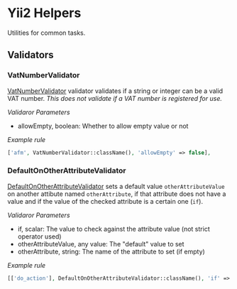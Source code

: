 # Yii2 Helpers 

Utilities for common tasks.

## Validators 

### VatNumberValidator 

[VatNumberValidator](src/validators/VatNumberValidator.php) validator validates if a string or integer can be a valid VAT number. 
_This does not validate if a VAT number is registered for use._

*Validaror Parameters*

* allowEmpty, boolean: Whether to allow empty value or not

*Example rule*

```php
['afm', VatNumberValidator::className(), 'allowEmpty' => false],
```

### DefaultOnOtherAttributeValidator 

[DefaultOnOtherAttributeValidator](src/validators/DefaultOnOtherAttributeValidator.php) 
sets a default value `otherAttributeValue` on another attibute named 
`otherAttribute`, if that attribute does not have a value and 
if the value of the checked attribute is a certain one (`if`).

*Validaror Parameters*

* if, scalar: The value to check against the attribute value (not strict operator used)
* otherAttributeValue, any value: The "default" value to set
* otherAttribute, string: The name of the attribute to set (if empty) 

*Example rule*

```php
[['do_action'], DefaultOnOtherAttributeValidator::className(), 'if' => 'yes', 'otherAttributeValue' => -1, 'otherAttribute' => 'selected_action_element'],
```
